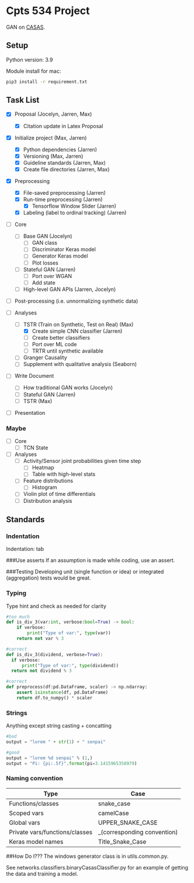 # Cpts 534 Project
GAN on [CASAS](https://duckduckgo.com).

## Setup
Python version: 3.9

Module install for mac:
```bash
pip3 install -r requirement.txt
```

## Task List
- [x] Proposal (Jocelyn, Jarren, Max) 
  - [x] Citation update in Latex Proposal
- [x] Initialize project (Max, Jarren)
  - [x] Python dependencies (Jarren)
  - [x] Versioning (Max, Jarren)
  - [x] Guideline standards (Jarren, Max)
  - [x] Create file directories (Jarren, Max)
- [x] Preprocessing
  - [x] File-saved preprocessing (Jarren)
  - [x] Run-time preprocessing (Jarren)
    - [x] Tensorflow Window Slider (Jarren)
  - [x] Labeling (label to ordinal tracking) (Jarren)
- [ ] Core
  - [ ] Base GAN (Jocelyn)
    - [ ] GAN class
    - [ ] Discriminator Keras model
    - [ ] Generator Keras model
    - [ ] Plot losses
  - [ ] Stateful GAN (Jarren)
    - [ ] Port over WGAN
    - [ ] Add state
  - [ ] High-level GAN APIs (Jarren, Jocelyn)
- [ ] Post-processing (i.e. unnormalizing synthetic data)
- [ ] Analyses
  - [ ] TSTR (Train on Synthetic, Test on Real) (Max)
    - [x] Create simple CNN classifier (Jarren) 
    - [ ] Create better classifiers
    - [ ] Port over ML code
    - [ ] TRTR until synthetic available
  - [ ] Granger Causality
  - [ ] Supplement with qualitative analysis (Seaborn)
- [ ] Write Document
  - [ ] How traditional GAN works (Jocelyn)
  - [ ] Stateful GAN (Jarren)
  - [ ] TSTR (Max)
- [ ] Presentation


### Maybe
- [ ] Core
  - [ ] TCN State
- [ ] Analyses
  - [ ] Activity/Sensor joint probabilities given time step
    - [ ] Heatmap
    - [ ] Table with high-level stats
  - [ ] Feature distributions
    - [ ] Histogram
  - [ ] Violin plot of time differentials
  - [ ] Distribution analysis

## Standards

### Indentation
Indentation: tab

###Use asserts
If an assumption is made while coding, use an assert.


###Testing
Developing unit (single function or idea) or integrated (aggregation) tests would be great.

### Typing
Type hint and check as needed for clarity
```python
#too much
def is_div_3(var:int, verbose:bool=True) -> bool:
    if verbose:
        print("Type of var:", type(var))
    return not var % 3

#correct
def is_div_3(dividend, verbose=True):
  if verbose:
      print("Type of var:", type(dividend))
  return not dividend % 3

#correct
def preprocess(df:pd.DataFrame, scaler) -> np.ndarray:
    assert isinstance(df, pd.DataFrame)
    return df.to_numpy() * scaler
```

### Strings
Anything except string casting + concatting
```python
#bad
output = "lorem " + str(1) + " senpai"

#good
output = "lorem %d senpai" % (1,)
output = "Pi: {pi:.5f}".format(pi=3.1415965358979)
```

### Naming convention
| Type                           | Case                        |
|--------------------------------|-----------------------------|
| Functions/classes              | snake_case                  |
| Scoped vars                    | camelCase                   |
| Global vars                    | UPPER_SNAKE_CASE            |
| Private vars/functions/classes | _(corresponding convention) |
| Keras model names | Title_Snake_Case |

##How Do I???
The windows generator class is in utils.common.py.

See networks.classifiers.binaryCasasClassifier.py for an example of getting the 
data and training a model.